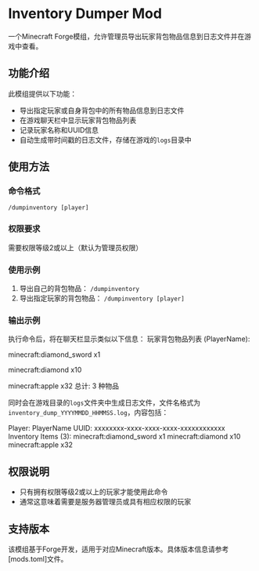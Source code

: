 # Inventory Dumper Mod

一个Minecraft Forge模组，允许管理员导出玩家背包物品信息到日志文件并在游戏中查看。

## 功能介绍

此模组提供以下功能：

- 导出指定玩家或自身背包中的所有物品信息到日志文件
- 在游戏聊天栏中显示玩家背包物品列表
- 记录玩家名称和UUID信息
- 自动生成带时间戳的日志文件，存储在游戏的`logs`目录中

## 使用方法

### 命令格式

`/dumpinventory [player]`

### 权限要求

需要权限等级2或以上（默认为管理员权限）

### 使用示例

1. 导出自己的背包物品：
   `/dumpinventory`
2. 导出指定玩家的背包物品：
   `/dumpinventory [player]`
### 输出示例
执行命令后，将在聊天栏显示类似以下信息：
玩家背包物品列表 (PlayerName):

minecraft:diamond_sword x1

minecraft:diamond x10

minecraft:apple x32 总计: 3 种物品


同时会在游戏目录的`logs`文件夹中生成日志文件，文件名格式为`inventory_dump_YYYYMMDD_HHMMSS.log`，内容包括：

Player: PlayerName
UUID: xxxxxxxx-xxxx-xxxx-xxxx-xxxxxxxxxxxx
Inventory Items (3):
minecraft:diamond_sword x1
minecraft:diamond x10
minecraft:apple x32
## 权限说明

- 只有拥有权限等级2或以上的玩家才能使用此命令
- 通常这意味着需要是服务器管理员或具有相应权限的玩家

## 支持版本

该模组基于Forge开发，适用于对应Minecraft版本。具体版本信息请参考[mods.toml]文件。
